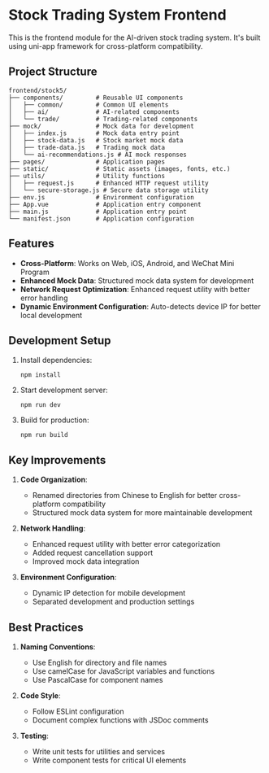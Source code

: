 # Stock Trading System Frontend

This is the frontend module for the AI-driven stock trading system. It's built using uni-app framework for cross-platform compatibility.

## Project Structure

```
frontend/stock5/
├── components/         # Reusable UI components
│   ├── common/         # Common UI elements
│   ├── ai/             # AI-related components
│   └── trade/          # Trading-related components
├── mock/               # Mock data for development
│   ├── index.js        # Mock data entry point
│   ├── stock-data.js   # Stock market mock data
│   ├── trade-data.js   # Trading mock data
│   └── ai-recommendations.js # AI mock responses
├── pages/              # Application pages
├── static/             # Static assets (images, fonts, etc.)
├── utils/              # Utility functions
│   ├── request.js      # Enhanced HTTP request utility
│   └── secure-storage.js # Secure data storage utility
├── env.js              # Environment configuration
├── App.vue             # Application entry component
├── main.js             # Application entry point
└── manifest.json       # Application configuration
```

## Features

- **Cross-Platform**: Works on Web, iOS, Android, and WeChat Mini Program
- **Enhanced Mock Data**: Structured mock data system for development
- **Network Request Optimization**: Enhanced request utility with better error handling
- **Dynamic Environment Configuration**: Auto-detects device IP for better local development

## Development Setup

1. Install dependencies:
   ```
   npm install
   ```

2. Start development server:
   ```
   npm run dev
   ```

3. Build for production:
   ```
   npm run build
   ```

## Key Improvements

1. **Code Organization**:
   - Renamed directories from Chinese to English for better cross-platform compatibility
   - Structured mock data system for more maintainable development

2. **Network Handling**:
   - Enhanced request utility with better error categorization
   - Added request cancellation support
   - Improved mock data integration

3. **Environment Configuration**:
   - Dynamic IP detection for mobile development
   - Separated development and production settings

## Best Practices

1. **Naming Conventions**:
   - Use English for directory and file names
   - Use camelCase for JavaScript variables and functions
   - Use PascalCase for component names

2. **Code Style**:
   - Follow ESLint configuration
   - Document complex functions with JSDoc comments

3. **Testing**:
   - Write unit tests for utilities and services
   - Write component tests for critical UI elements 
 
